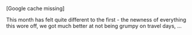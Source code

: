 [Google cache missing]

This month has felt quite different to the first - the newness of everything this wore off, we got much better at not being grumpy on travel days, ...
